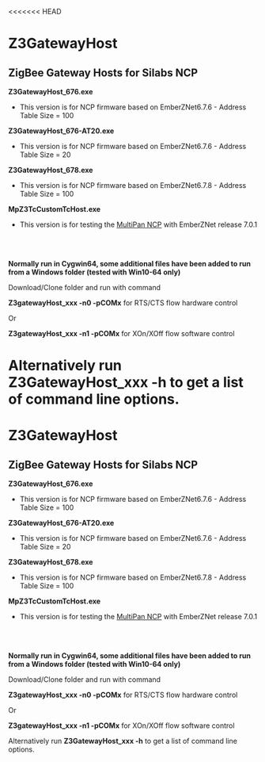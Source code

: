 <<<<<<< HEAD
# Z3GatewayHost
##  ZigBee Gateway Hosts for Silabs NCP

__Z3GatewayHost_676.exe__
* This version is for NCP firmware based on EmberZNet6.7.6  - Address Table Size = 100
  
__Z3GatewayHost_676-AT20.exe__
* This version is for NCP firmware based on EmberZNet6.7.6 - Address Table Size = 20

__Z3GatewayHost_678.exe__
* This version is for NCP firmware based on EmberZNet6.7.8 - Address Table Size = 100

__MpZ3TcCustomTcHost.exe__
* This version is for testing the <a href="https://github.com/grobasoz/zigbee-firmware/tree/master/EFR32%20Series%202/EFR32MG21A020F1024">MultiPan NCP</a> with EmberZNet release 7.0.1

<br>
<br>

__Normally run in Cygwin64, some additional files have been added to run from a Windows folder (tested with Win10-64 only)__

Download/Clone folder and run with command

__Z3gatewayHost_xxx -n0 -pCOMx__ for RTS/CTS flow hardware control

Or

__Z3gatewayHost_xxx -n1 -pCOMx__ for XOn/XOff flow software control

Alternatively run 
__Z3GatewayHost_xxx -h__ to get a list of command line options.
=======
# Z3GatewayHost
##  ZigBee Gateway Hosts for Silabs NCP

__Z3GatewayHost_676.exe__
* This version is for NCP firmware based on EmberZNet6.7.6  - Address Table Size = 100

__Z3GatewayHost_676-AT20.exe__
* This version is for NCP firmware based on EmberZNet6.7.6 - Address Table Size = 20

__Z3GatewayHost_678.exe__
* This version is for NCP firmware based on EmberZNet6.7.8 - Address Table Size = 100

__MpZ3TcCustomTcHost.exe__
* This version is for testing the <a href="https://github.com/grobasoz/zigbee-firmware/tree/master/EFR32%20Series%202/EFR32MG21A020F1024">MultiPan NCP</a> with EmberZNet release 7.0.1

<br>
<br>


__Normally run in Cygwin64, some additional files have been added to run from a Windows folder (tested with Win10-64 only)__ 

Download/Clone folder and run with command

__Z3gatewayHost_xxx -n0 -pCOMx__ for RTS/CTS flow hardware control

Or

__Z3gatewayHost_xxx -n1 -pCOMx__ for XOn/XOff flow software control

Alternatively run 
__Z3GatewayHost_xxx -h__ to get a list of command line options.
